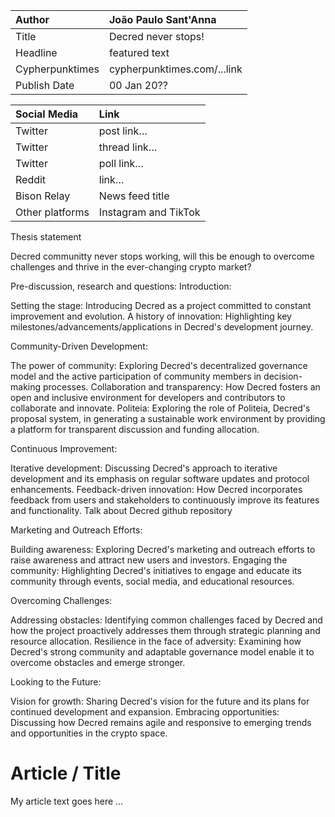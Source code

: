| Author | João Paulo Sant'Anna |
| :---- | :---- |
| Title | Decred never stops! |
| Headline  | featured text |
| Cypherpunktimes | cypherpunktimes.com/...link |
| Publish Date | 00 Jan 20?? |

| Social Media | Link |
| :---- | :---- |
| Twitter | post link… |
| Twitter | thread link… |
| Twitter | poll link… |
| Reddit  | link… |
| Bison Relay | News feed title |
| Other platforms | Instagram and TikTok |

Thesis statement 

Decred communitty never stops working, will this be enough to overcome challenges and thrive in the ever-changing crypto market?

Pre-discussion, research and questions:
Introduction:

Setting the stage: Introducing Decred as a project committed to constant improvement and evolution.
A history of innovation: Highlighting key milestones/advancements/applications in Decred's development journey.

Community-Driven Development:

The power of community: Exploring Decred's decentralized governance model and the active participation of community members in decision-making processes.
Collaboration and transparency: How Decred fosters an open and inclusive environment for developers and contributors to collaborate and innovate.
Politeia: Exploring the role of Politeia, Decred's proposal system, in generating a sustainable work environment by providing a platform for transparent discussion and funding allocation.

Continuous Improvement:

Iterative development: Discussing Decred's approach to iterative development and its emphasis on regular software updates and protocol enhancements.
Feedback-driven innovation: How Decred incorporates feedback from users and stakeholders to continuously improve its features and functionality. Talk about Decred github repository

Marketing and Outreach Efforts:

Building awareness: Exploring Decred's marketing and outreach efforts to raise awareness and attract new users and investors.
Engaging the community: Highlighting Decred's initiatives to engage and educate its community through events, social media, and educational resources.

Overcoming Challenges:

Addressing obstacles: Identifying common challenges faced by Decred and how the project proactively addresses them through strategic planning and resource allocation.
Resilience in the face of adversity: Examining how Decred's strong community and adaptable governance model enable it to overcome obstacles and emerge stronger.

Looking to the Future:

Vision for growth: Sharing Decred's vision for the future and its plans for continued development and expansion.
Embracing opportunities: Discussing how Decred remains agile and responsive to emerging trends and opportunities in the crypto space.

# Article / Title
My article text goes here … 
